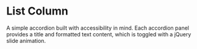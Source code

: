 # List Column

A simple accordion built with accessibility in mind. Each accordion panel provides a title and formatted text content, which is toggled with a jQuery slide animation.
